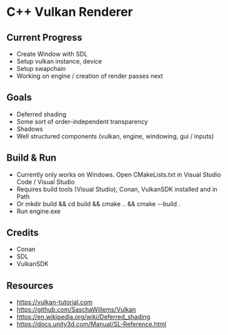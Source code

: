 # C++ Vulkan Renderer

## Current Progress
- Create Window with SDL
- Setup vulkan instance, device
- Setup swapchain
- Working on engine / creation of render passes next


## Goals
- Deferred shading
- Some sort of order-independent transparency
- Shadows
- Well structured components (vulkan, engine, windowing, gui / inputs)

## Build & Run
- Currently only works on Windows. Open CMakeLists.txt in Visual Studio Code / Visual Studio
- Requires build tools (Visual Studio), Conan, VulkanSDK installed and in Path
- Or mkdir build && cd build && cmake .. && cmake --build .
- Run engine.exe

## Credits
- Conan
- SDL
- VulkanSDK

## Resources
- https://vulkan-tutorial.com
- https://github.com/SaschaWillems/Vulkan
- https://en.wikipedia.org/wiki/Deferred_shading
- https://docs.unity3d.com/Manual/SL-Reference.html